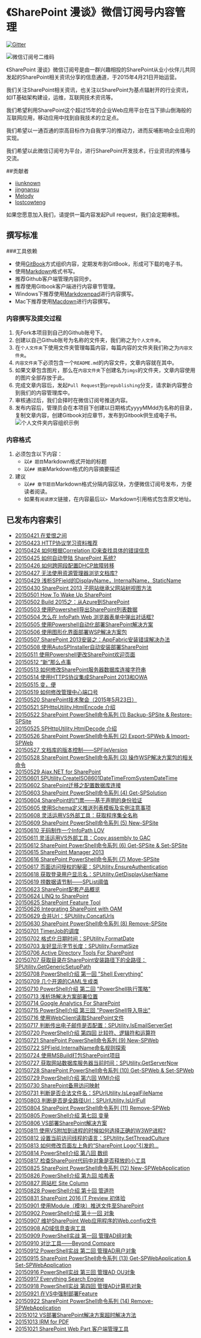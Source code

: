 # 《SharePoint 漫谈》微信订阅号内容管理

[![Gitter](https://badges.gitter.im/Join%20Chat.svg)](https://gitter.im/iiunknown/sharepoint.ramble.wechat?utm_source=badge&utm_medium=badge&utm_campaign=pr-badge)

![微信订阅号二维码](sharepoint.ramble.wechat.jpg)

《SharePoint 漫谈》微信订阅号是由一群兴趣相投的SharePoint从业小伙伴儿共同发起的SharePoint相关资讯分享的信息通道，于2015年4月21日开始运营。

我们关注SharePoint相关资讯，也关注以SharePoint为基点辐射开的行业资讯，如IT基础架构建设，运维，互联网技术资讯等。

我们希望利用SharePoint这个超过15年的企业Web应用平台在当下排山倒海般的互联网应用，移动应用中找到自我技术的立足点。

我们希望以一通百通的崇高目标作为自我学习的推动力，进而反哺影响企业应用的实现。

我们希望以此微信订阅号为平台，进行SharePoint开发技术，行业资讯的传播与交流。


##贡献者
* [iiunknown](https://github.com/iiunknown)
* [jingnansu](https://github.com/jingnansu)
* [Melody](https://github.com/melodytu)
* [lostcowteng](https://github.com/lostcowteng)

如果您愿意加入我们，请提供一篇内容发起Pull request，我们会定期审核。

## 撰写标准
###工具依赖
* 使用[GitBook](https://www.gitbook.com)方式组织内容，定期发布到GitBook，形成可下载的电子书。
* 使用[Markdown](https://github.com/riku/Markdown-Syntax-CN)格式书写。
* 推荐Github客户端管理内容同步。
* 推荐使用Gitbook客户端进行内容章节管理。
* Windows下推荐使用[Markdownpad](http://www.markdownpad.com/)进行内容撰写。
* Mac下推荐使用[Macdown](https://github.com/uranusjr/macdown)进行内容撰写。

### 内容撰写及提交过程
1. 先Fork本项目到自己的Github账号下。
2. 创建以自己Github账号为名称的文件夹，我们称之为`个人文件夹`。
3. 在`个人文件夹`下使用文件夹管理每篇内容，每篇内容的文件夹我们称之为`内容文件夹`。
4. `内容文件夹`下必须包含一个`README.md`的内容文件，文章内容就在其中。
5. 如果文章包含图片，那么在`内容文件夹`下创建名为`imgs`的文件夹，文章内容使用的图片全部存放于此。
6. 完成文章内容后，发起`Pull Request`到`prepublishing`分支，请求新内容整合到我们的内容管理库中。
7. 审核通过后，我们会择时在微信订阅号推送内容。
8. 发布内容后，管理员会在本项目下创建以日期格式yyyyMMdd为名称的目录，复制文章内容，创建Gitbook对应章节，发布到Gitbook供生成电子书。
![个人文件夹内容组织示例](content.png)

### 内容格式
1. 必须包含以下内容：
    * 以`# 题目`Markdown格式开始的标题
    * 以`## 摘要`Markdown格式的内容摘要描述
2. 建议
    * 以`## 章节题目`Markdown格式分隔内容区块，方便微信订阅号发布，方便读者阅读。
    * 如果有`阅读原文`链接，在内容最后以`> `Markdown引用格式包含原文地址。


## 已发布内容索引

* [20150421 在爱恨之间](20150421/README.md)
* [20150423 HTTP协议学习资料推荐](20150423/README.md)
* [20150424 如何根据Correlation ID来查找具体的错误信息](20150424/README.md)
* [20150425 如何自动登陆 SharePoint 系统?](20150425/README.md)
* [20150426 如何跨网段配置DHCP故障转移](20150426/README.md)
* [20150427 无法使用资源管理器浏览文档库?](20150427/README.md)
* [20150429 浅析SPField的DisplayName，InternalName，StaticName](20150429/README.md)
* [20150430 SharePoint 2013 子网站继承父网站树视图方法](20150430/README.md)
* [20150501 How To Wake Up SharePoint](20150501/README.md)
* [20150502 Build 2015之：从Azure到SharePoint](20150502/README.md)
* [20150503 使用Powershell导出SharePoint列表数据](20150503/README.md)
* [20150504 怎么在 InfoPath Web 浏览器表单中弹出对话框?](20150504/README.md)
* [20150505 使用Powershell自动化部署SharePoint解决方案](20150505/README.md)
* [20150506 使用图形化界面部署WSP解决方案包](20150506/README.md)
* [20150507 SharePoint 2013安装之：AppFabric安装错误解决办法](20150507/README.md)
* [20150508 使用AutoSPInstaller自动安装部署SharePoint](20150508/README.md)
* [20150511 使用Powershell更改SharePoint欢迎页面](20150509/README.md)
* [20150512 “新”那么点事](20150512/README.md)
* [20150513 如何修改SharePoint服务器数据库连接字符串](20150513/README.md)
* [20150514 使用HTTPS协议集成SharePoint 2013和OWA](20150514/README.md)
* [20150515 变，便](20150515/README.md)
* [20150519 如何修改管理中心端口号](20150519/README.md)
* [20150520 SharePoint技术聚会（2015年5月23日）](20150520/README.md)
* [20150521 SPHttpUtility.HtmlEncode 介绍](20150521/README.md)
* [20150522 SharePoint PowerShell命令系列 (1) Backup-SPSite & Restore-SPSite](20150522/README.md)
* [20150525 SPHttpUtility.HtmlDecode 介绍](20150525/README.md)
* [20150526 SharePoint PowerShell命令系列 (2) Export-SPWeb & Import-SPWeb](20150526/README.md)
* [20150527 文档库的版本控制——SPFileVersion](20150527/README.md)
* [20150528 SharePoint PowerShell命令系列 (3) 操作WSP解决方案包的相关命令](20150528/README.md)
* [20150529 Ajax.NET for SharePoint](20150529/README.md)
* [20150601 SPUtility.CreateISO8601DateTimeFromSystemDateTime](20150601/README.md)
* [20150602 SharePoint迁移之配置数据库连接](20150602/README.md)
* [20150603 SharePoint PowerShell命令系列 (4) Get-SPSolution](20150603/README.md)
* [20150604 SharePoint的门票——基于声明的身份验证](20150604/README.md)
* [20150605 使用Schema定义推送列表模板及实例注意事项](20150605/README.md)
* [20150608 灵活运用VS外部工具：获取程序集全名称](20150608/README.md)
* [20150609 SharePoint PowerShell命令系列 (5) New-SPSite](20150609/README.md)
* [20150610 无码制作一个InfoPath LOV](20150610/README.md)
* [20150611 灵活运用VS外部工具：Copy assembly to GAC](20150611/README.md)
* [20150612 SharePoint PowerShell命令系列 (6) Get-SPSite &amp; Set-SPSite](20150612/README.md)
* [20150615 SharePoint Manager 2013](20150615/README.md)
* [20150616 SharePoint PowerShell命令系列 (7) Move-SPSite](20150616/README.md)
* [20150617 页面访问授权的秘密：SPUtility.EnsureAuthentication](20150617/README.md)
* [20150618 获取登录用户显示名：SPUtility.GetDisplayUserName](20150618/README.md)
* [20150619 捞数据请节制——SPList阈值](20150619/README.md)
* [20150623 SharePoint配套产品概览](20150623/README.md)
* [20150624 LINQ to SharePoint](20150624/README.md)
* [20150625 SharePoint Feature Tool](20150625/README.md)
* [20150626 Integrating SharePoint with OAM](20150626/README.md)
* [20150629 合并Url：SPUtility.ConcatUrls](20150629/README.md)
* [20150630 SharePoint PowerShell命令系列 (8) Remove-SPSite](20150630/README.md)
* [20150701 TimerJob的调度](20150701/README.md)
* [20150702 格式化日期时间：SPUtility.FormatDate](20150702/README.md)
* [20150703 友好显示字节长度：SPUtility.FormatSize](20150703/README.md)
* [20150706 Active Directory Tools For SharePoint](20150706/README.md)
* [20150707 获取目录在SharePoint安装路径下的全路径：SPUtility.GetGenericSetupPath](20150707/README.md)
* [20150708 PowerShell介绍 第一回 "Shell Everything"](20150708/README.md)
* [20150709 几个开源的CAML生成类](20150709/README.md)
* [20150710 PowerShell介绍 第二回 "PowerShell执行策略"](20150710/README.md)
* [20150713 浅析场解决方案部署位置](20150713/README.md)
* [20150714 Google Analytics For SharePoint](20150714/README.md)
* [20150715 PowerShell介绍 第三回 "PowerShell导入导出"](20150715/README.md)
* [20150716 使用WebClient读取SharePoint文件](20150716/README.md)
* [20150717 判断传出电子邮件是否配置：SPUtility.IsEmailServerSet](20150717/README.md)
* [20150720 PowerShell介绍 第四回 比较符、逻辑符和运算符](20150720/README.md)
* [20150721 SharePoint PowerShell命令系列 (9) New-SPWeb](20150721/README.md)
* [20150722 SPField.InternalName命名规则探索](20150722/README.md)
* [20150724 使用MSBuild打包SharePoint项目](20150724/README.md)
* [20150727 获取网站数据库服务器当前时间：SPUtility.GetServerNow](20150727/README.md)
* [20150728 SharePoint PowerShell命令系列 (10) Get-SPWeb & Set-SPWeb](20150728/README.md)
* [20150729 PowerShell介绍 第六回 WMI介绍](20150729/README.md)
* [20150730 SharePoint备用访问映射](20150730/README.md)
* [20150731 判断是否合法文件名：SPUrlUtility.IsLegalFileName](20150730/README.md)
* [20150803 判断是否是全路径Url：SPUrlUtility.IsUrlFull](20150803/README.md)
* [20150804 SharePoint PowerShell命令系列 (11) Remove-SPWeb](20150804/README.md)
* [20150805 PowerShell介绍 第七回 变量](20150805/README.md)
* [20150806 VS部署SharePoint解决方案](20150806/README.md)
* [20150811 使用VS附加到进程的时候如何选择正确的W3WP进程?](20150811/README.md)
* [20150812 设置当前访问线程的语言：SPUtility.SetThreadCulture](20150812/README.md)
* [20150813 如何修改页面左上角的“SharePoint Logo”引发的...](20150813/README.md)
* [20150814 PowerShell介绍 第八回 数组](20150814/README.md)
* [20150817 检查SharePoint代码中对象是否释放的小工具](20150817/README.md)
* [20150825 SharePoint PowerShell命令系列 (12) New-SPWebApplication](20150825/README.md)
* [20150826 PowerShell介绍 第九回 哈希表](20150826/README.md)
* [20150827 网站栏 Site Column](20150827/README.md)
* [20150828 PowerShell介绍 第十回 管道符](20150828/README.md)
* [20150831 SharePoint 2016 IT Preview 初体验](20150831/README.md)
* [20150901 使用Module（模块）推送文件至SharePoint](20150901/README.md)
* [20150902 PowerShell介绍 第十一回 对象](20150902/README.md)
* [20150907 维护SharePoint Web应用程序的Web.config文件](20150907/README.md)
* [20150908 AD域信息查询工具](20150908/README.md)
* [20150909 PowerShell实战 第一回 管理AD组对象](20150909/README.md)
* [20150910 对比工具——Beyond Compare](20150910/README.md)
* [20150912 PowerShell实战 第二回 管理AD用户对象](20150912/README.md)
* [20150915 SharePoint PowerShell命令系列 (13) Get-SPWebApplication & Set-SPWebApplication](20150915/README.md)
* [20150916 PowerShell实战 第三回 管理AD OU对象](20150916/README.md)
* [20150917 Everything Search Engine](20150917/README.md)
* [20150918 PowerShell实战 第四回 管理AD计算机对象](20150918/README.md)
* [20150921 在VS中强制部署Feature](20150921/README.md)
* [20150922 SharePoint PowerShell命令系列 (14) Remove-SPWebApplication](20150922/README.md)
* [20151012 VS部署SharePoint解决方案超时解决方法](20151012/README.md)
* [20151013 IRM for PDF](20151013/README.md)
* [20151021 SharePoint Web Part 客户端管理工具](20151021/README.md)
